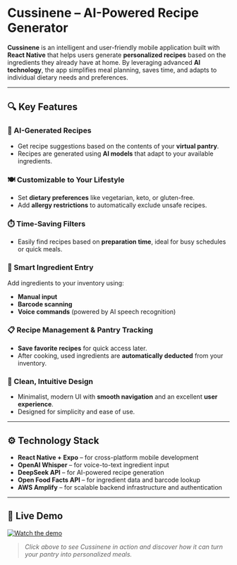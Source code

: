 # **Cussinene – AI-Powered Recipe Generator**

**Cussinene** is an intelligent and user-friendly mobile application built with **React Native** that helps users generate **personalized recipes** based on the ingredients they already have at home. By leveraging advanced **AI technology**, the app simplifies meal planning, saves time, and adapts to individual dietary needs and preferences.

---

## 🔍 **Key Features**

### 🧠 AI-Generated Recipes
- Get recipe suggestions based on the contents of your **virtual pantry**.
- Recipes are generated using **AI models** that adapt to your available ingredients.

### 🍽️ Customizable to Your Lifestyle
- Set **dietary preferences** like vegetarian, keto, or gluten-free.
- Add **allergy restrictions** to automatically exclude unsafe recipes.

### ⏱️ Time-Saving Filters
- Easily find recipes based on **preparation time**, ideal for busy schedules or quick meals.

### 🧾 Smart Ingredient Entry
Add ingredients to your inventory using:
- **Manual input**
- **Barcode scanning**
- **Voice commands** (powered by AI speech recognition)

### 📋 Recipe Management & Pantry Tracking
- **Save favorite recipes** for quick access later.
- After cooking, used ingredients are **automatically deducted** from your inventory.

### 🎨 Clean, Intuitive Design
- Minimalist, modern UI with **smooth navigation** and an excellent **user experience**.
- Designed for simplicity and ease of use.

---

## ⚙️ **Technology Stack**

- **React Native + Expo** – for cross-platform mobile development  
- **OpenAI Whisper** – for voice-to-text ingredient input  
- **DeepSeek API** – for AI-powered recipe generation  
- **Open Food Facts API** – for ingredient data and barcode lookup  
- **AWS Amplify** – for scalable backend infrastructure and authentication

---

## 🎥 **Live Demo**

[![Watch the demo](https://img.youtube.com/vi/rZW2urxR6aw/hqdefault.jpg)](https://youtu.be/rZW2urxR6aw)

> _Click above to see Cussinene in action and discover how it can turn your pantry into personalized meals._
